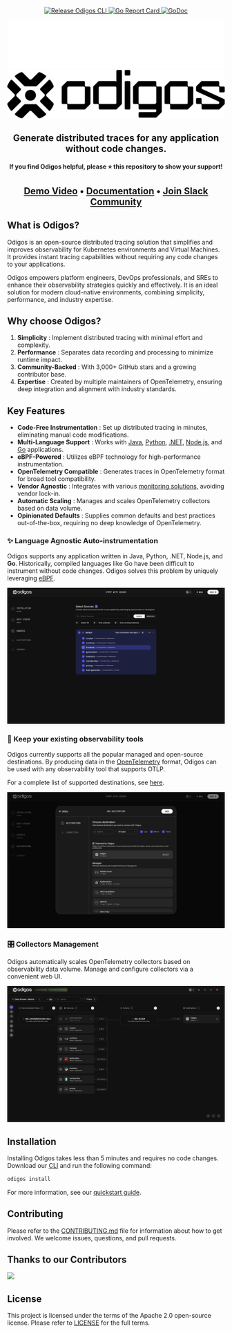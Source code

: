 <p align="center">
    <a href="https://github.com/odigos-io/odigos/actions/workflows/release.yml" target="_blank">
        <img src="https://github.com/odigos-io/odigos/actions/workflows/release.yml/badge.svg" alt="Release Odigos CLI"/>
    </a>
    <a href="https://goreportcard.com/report/github.com/odigos-io/odigos/cli" target="_blank">
        <img src="https://goreportcard.com/badge/github.com/odigos-io/odigos/cli" alt="Go Report Card"/>
    </a>
    <a href="https://godoc.org/github.com/odigos-io/odigos/cli" target="_blank">
        <img src="https://godoc.org/github.com/odigos-io/odigos/cli?status.svg" alt="GoDoc"/>
    </a>
</p>

[![Logo Dark Mode](./docs/logo/logo_white.svg)](https://odigos.io#gh-dark-mode-only)
[![Logo Light Mode](./docs/logo/logo_black.svg)](https://odigos.io#gh-light-mode-only)

<div align="center">
    <h2>Generate distributed traces for any application without code changes.</h2>
    <h4>If you find Odigos helpful, please ⭐ this repository to show your support!</h4>
    <h2>
        <a href="https://odigos.io/?demo">Demo Video</a>
        • <a href="https://docs.odigos.io">Documentation</a>
        • <a href="https://join.slack.com/t/odigos/shared_invite/zt-1d7egaz29-Rwv2T8kyzc3mWP8qKobz~A">Join Slack Community</a>
    </h2>
</div>

## What is Odigos?

Odigos is an open-source distributed tracing solution that simplifies and improves observability for Kubernetes environments and Virtual Machines. It provides instant tracing capabilities without requiring any code changes to your applications.

Odigos empowers platform engineers, DevOps professionals, and SREs to enhance their observability strategies quickly and effectively. It is an ideal solution for modern cloud-native environments, combining simplicity, performance, and industry expertise.

## Why choose Odigos?

1. **Simplicity** : Implement distributed tracing with minimal effort and complexity.
2. **Performance** : Separates data recording and processing to minimize runtime impact.
3. **Community-Backed** : With 3,000+ GitHub stars and a growing contributor base.
4. **Expertise** : Created by multiple maintainers of OpenTelemetry, ensuring deep integration and alignment with industry standards.

## Key Features

- **Code-Free Instrumentation** : Set up distributed tracing in minutes, eliminating manual code modifications.
- **Multi-Language Support** : Works with [Java](https://docs.odigos.io/instrumentations/java), [Python](https://docs.odigos.io/instrumentations/python), [.NET](https://docs.odigos.io/instrumentations/dotnet), [Node.js](https://docs.odigos.io/instrumentations/nodejs), and [Go](https://docs.odigos.io/instrumentations/golang) applications.
- **eBPF-Powered** : Utilizes eBPF technology for high-performance instrumentation.
- **OpenTelemetry Compatible** : Generates traces in OpenTelemetry format for broad tool compatibility.
- **Vendor Agnostic** : Integrates with various [monitoring solutions](https://docs.odigos.io/backends-overview), avoiding vendor lock-in.
- **Automatic Scaling** : Manages and scales OpenTelemetry collectors based on data volume.
- **Opinionated Defaults** : Supplies common defaults and best practices out-of-the-box, requiring no deep knowledge of OpenTelemetry.

### ✨ Language Agnostic Auto-instrumentation

Odigos supports any application written in Java, Python, .NET, Node.js, and **Go**.
Historically, compiled languages like Go have been difficult to instrument without code changes. Odigos solves this problem by uniquely leveraging [eBPF](https://ebpf.io).

![Works on any application](./docs/images/ui_choose_apps.png)

### 🤝 Keep your existing observability tools

Odigos currently supports all the popular managed and open-source destinations.
By producing data in the [OpenTelemetry](https://opentelemetry.io) format, Odigos can be used with any observability tool that supports OTLP.

For a complete list of supported destinations, see [here](#supported-destinations).

![Works with any observability tool](./docs/images/ui_choose_dest.png)

### 🎛️ Collectors Management

Odigos automatically scales OpenTelemetry collectors based on observability data volume.
Manage and configure collectors via a convenient web UI.

![Collectors Management](./docs/images/ui_overview.png)

## Installation

Installing Odigos takes less than 5 minutes and requires no code changes.<br />
Download our [CLI](https://docs.odigos.io/installation) and run the following command:

```bash
odigos install
```

For more information, see our [quickstart guide](https://docs.odigos.io/quickstart/introduction).

## Contributing

Please refer to the [CONTRIBUTING.md](CONTRIBUTING.md) file for information about how to get involved. We welcome issues, questions, and pull requests.

## Thanks to our Contributors

<a href="https://github.com/odigos-io/odigos/graphs/contributors">
  <img src="https://contrib.rocks/image?repo=keyval-dev/odigos" />
</a>

## License

This project is licensed under the terms of the Apache 2.0 open-source license. Please refer to [LICENSE](LICENSE) for the full terms.
